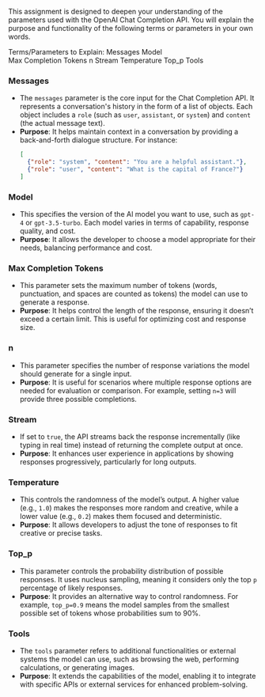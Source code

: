 
This assignment is designed to deepen your understanding of the parameters used with the OpenAI Chat Completion API. You will explain the purpose and functionality of the following terms or parameters in your own words.

Terms/Parameters to Explain:
Messages
Model  
Max Completion Tokens
n
Stream
Temperature
Top_p
Tools

### **Messages**
- The `messages` parameter is the core input for the Chat Completion API. It represents a conversation's history in the form of a list of objects. Each object includes a `role` (such as `user`, `assistant`, or `system`) and `content` (the actual message text).  
- **Purpose**: It helps maintain context in a conversation by providing a back-and-forth dialogue structure. For instance:
  ```json
  [
    {"role": "system", "content": "You are a helpful assistant."},
    {"role": "user", "content": "What is the capital of France?"}
  ]
  ```

### **Model**
- This specifies the version of the AI model you want to use, such as `gpt-4` or `gpt-3.5-turbo`. Each model varies in terms of capability, response quality, and cost.  
- **Purpose**: It allows the developer to choose a model appropriate for their needs, balancing performance and cost.

### **Max Completion Tokens**
- This parameter sets the maximum number of tokens (words, punctuation, and spaces are counted as tokens) the model can use to generate a response.  
- **Purpose**: It helps control the length of the response, ensuring it doesn’t exceed a certain limit. This is useful for optimizing cost and response size.

### **n**
- This parameter specifies the number of response variations the model should generate for a single input.  
- **Purpose**: It is useful for scenarios where multiple response options are needed for evaluation or comparison. For example, setting `n=3` will provide three possible completions.

### **Stream**
- If set to `true`, the API streams back the response incrementally (like typing in real time) instead of returning the complete output at once.  
- **Purpose**: It enhances user experience in applications by showing responses progressively, particularly for long outputs.

### **Temperature**
- This controls the randomness of the model’s output. A higher value (e.g., `1.0`) makes the responses more random and creative, while a lower value (e.g., `0.2`) makes them focused and deterministic.  
- **Purpose**: It allows developers to adjust the tone of responses to fit creative or precise tasks.

### **Top_p**
- This parameter controls the probability distribution of possible responses. It uses nucleus sampling, meaning it considers only the top `p` percentage of likely responses.  
- **Purpose**: It provides an alternative way to control randomness. For example, `top_p=0.9` means the model samples from the smallest possible set of tokens whose probabilities sum to 90%.

### **Tools**
- The `tools` parameter refers to additional functionalities or external systems the model can use, such as browsing the web, performing calculations, or generating images.  
- **Purpose**: It extends the capabilities of the model, enabling it to integrate with specific APIs or external services for enhanced problem-solving.

